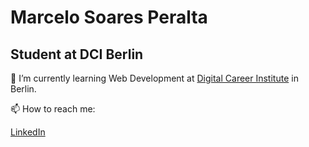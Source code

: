 # Marcelo Soares Peralta

## Student at DCI Berlin

🌱 I’m currently learning Web Development at [Digital Career Institute](https://digitalcareerinstitute.org/) in Berlin.

📫 How to reach me:

[LinkedIn](https://www.linkedin.com/in/marcelo-soares-peralta-b1a7aa95/)
